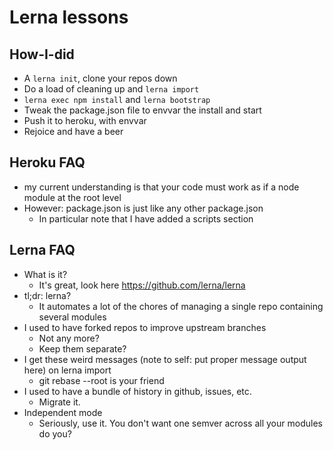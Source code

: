 # Lerna lessons

## How-I-did
* A `lerna init`, clone your repos down
* Do a load of cleaning up and `lerna import`
* `lerna exec npm install` and `lerna bootstrap`
* Tweak the package.json file to envvar the install and start
* Push it to heroku, with envvar
* Rejoice and have a beer

## Heroku FAQ
* my current understanding is that your code must work as if a node module at
  the root level
* However: package.json is just like any other package.json
  * In particular note that I have added a scripts section

## Lerna FAQ
* What is it?
  * It's great, look here https://github.com/lerna/lerna
* tl;dr: lerna?
  * It automates a lot of the chores of managing a single repo containing 
    several modules
* I used to have forked repos to improve upstream branches
  * Not any more?
  * Keep them separate?
* I get these weird messages (note to self: put proper message output here) 
  on lerna import
  * git rebase --root is your friend
* I used to have a bundle of history in github, issues, etc.
  * Migrate it.
* Independent mode
  * Seriously, use it.  You don't want one semver across all your modules do 
    you?
